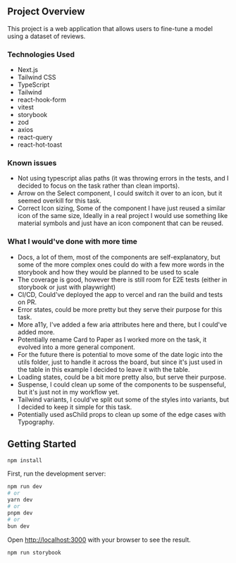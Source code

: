## Project Overview

This project is a web application that allows users to fine-tune a model using a dataset of reviews.

### Technologies Used

- Next.js
- Tailwind CSS
- TypeScript
- Tailwind
- react-hook-form
- vitest
- storybook
- zod
- axios
- react-query
- react-hot-toast


### Known issues

- Not using typescript alias paths (it was throwing errors in the tests, and I decided to focus on the task rather than clean imports).
- Arrow on the Select component, I could switch it over to an icon, but it seemed overkill for this task.
- Correct Icon sizing, Some of the component I have just reused a similar icon of the same size, Ideally in a real project I would use something like material symbols and just have an icon component that can be reused. 

### What I would've done with more time 
- Docs, a lot of them, most of the components are self-explanatory, but some of the more complex ones could do with a few more words in the storybook and how they would be planned to be used to scale 
- The coverage is good, however there is still room for E2E tests (either in storybook or just with playwright)
- CI/CD, Could've deployed the app to vercel and ran the build and tests on PR.
- Error states, could be more pretty but they serve their purpose for this task.
- More a11y, I've added a few aria attributes here and there, but I could've added more.
- Potentially rename Card to Paper as I worked more on the task, it evolved into a more general component.
- For the future there is potential to move some of the date logic into the utils folder, just to handle it across the board,
but since it's just used in the table in this example I decided to leave it with the table.
- Loading states, could be a bit more pretty also, but serve their purpose.
- Suspense, I could clean up some of the components to be suspenseful, but it's just not in my workflow yet. 
- Tailwind variants, I could've split out some of the styles into variants, but I decided to keep it simple for this task.
- Potentially used asChild props to clean up some of the edge cases with Typography.



## Getting Started

```bash
npm install
```

First, run the development server:

```bash
npm run dev
# or
yarn dev
# or
pnpm dev
# or
bun dev
```

Open [http://localhost:3000](http://localhost:3000) with your browser to see the result.

```bash
npm run storybook
```




